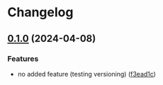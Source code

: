 # Changelog

## [0.1.0](https://github.com/rolanddenis/PolySche/compare/v0.0.1...v0.1.0) (2024-04-08)


### Features

* no added feature (testing versioning) ([f3ead1c](https://github.com/rolanddenis/PolySche/commit/f3ead1c92215aefc80faf20e10cc5f5dafc13a4e))
